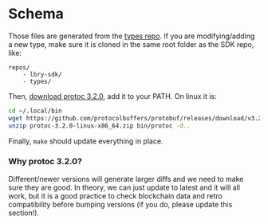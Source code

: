 Schema
=====

Those files are generated from the [types repo](https://github.com/lbryio/types). If you are modifying/adding a new type, make sure it is cloned in the same root folder as the SDK repo, like:

```
repos/
    - lbry-sdk/
    - types/
```

Then, [download protoc 3.2.0](https://github.com/protocolbuffers/protobuf/releases/tag/v3.2.0), add it to your PATH. On linux it is:

```bash
cd ~/.local/bin
wget https://github.com/protocolbuffers/protobuf/releases/download/v3.2.0/protoc-3.2.0-linux-x86_64.zip
unzip protoc-3.2.0-linux-x86_64.zip bin/protoc -d..
```

Finally, `make` should update everything in place.


### Why protoc 3.2.0?
Different/newer versions will generate larger diffs and we need to make sure they are good. In theory, we can just update to latest and it will all work, but it is a good practice to check blockchain data and retro compatibility before bumping versions (if you do, please update this section!).
